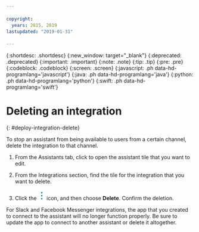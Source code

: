 ```yaml
---

copyright:
  years: 2015, 2019
lastupdated: "2019-01-31"

---
```


{:shortdesc: .shortdesc}
{:new_window: target="_blank"}
{:deprecated: .deprecated}
{:important: .important}
{:note: .note}
{:tip: .tip}
{:pre: .pre}
{:codeblock: .codeblock}
{:screen: .screen}
{:javascript: .ph data-hd-programlang='javascript'}
{:java: .ph data-hd-programlang='java'}
{:python: .ph data-hd-programlang='python'}
{:swift: .ph data-hd-programlang='swift'}

# Deleting an integration
{: #deploy-integration-delete}

To stop an assistant from being available to users from a certain channel, delete the integration to that channel.

1.  From the Assistants tab, click to open the assistant tile that you want to edit.

1.  From the Integrations section, find the tile for the integration that you want to delete.

1.  Click the ![open and close list of options](images/kabob-beta.png) icon, and then choose **Delete**. Confirm the deletion.

For Slack and Facebook Messenger integrations, the app that you created to connect to the assistant will no longer function properly. Be sure to update the app to connect to another assistant or delete it altogether.
